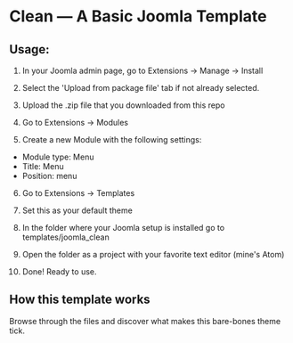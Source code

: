 # Clean — A Basic Joomla Template

## Usage:

1. In your Joomla admin page, go to Extensions → Manage → Install

2. Select the 'Upload from package file' tab if not already selected.

3. Upload the .zip file that you downloaded from this repo

4. Go to Extensions → Modules

5. Create a new Module with the following settings:
  - Module type: Menu
  - Title: Menu
  - Position: menu

6. Go to Extensions → Templates

7. Set this as your default theme

8. In the folder where your Joomla setup is installed go to templates/joomla_clean

9. Open the folder as a project with your favorite text editor (mine's Atom)

10. Done! Ready to use.

## How this template works

Browse through the files and discover what makes this bare-bones theme tick.
